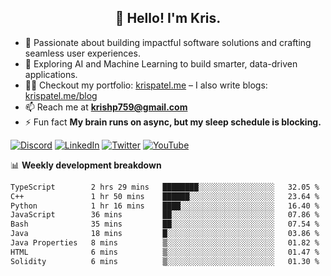 <h2 align="center">👋 Hello! I'm Kris.</h2>

- 🚀 Passionate about building impactful software solutions and crafting seamless user experiences.<br>
- 🤖 Exploring AI and Machine Learning to build smarter, data-driven applications.<br>
- 👨‍💻 Checkout my portfolio: [krispatel.me](https://krispatel.me) – I also write blogs: [krispatel.me/blog](https://krispatel.me/blog)
- 📫 Reach me at **krishp759@gmail.com**<br>
- ⚡ Fun fact **My brain runs on async, but my sleep schedule is blocking.**

[![Discord](https://img.shields.io/badge/discord-36393e?style=for-the-badge&logo=discord&logoColor=#5865F2)](https://discord.gg/684004012210651146)
[![LinkedIn](https://img.shields.io/badge/linkedin-0072b1?style=for-the-badge&logo=linkedin&logoColor=#0A66C2)](linkedin.com/in/kris-patel-985158250/)
[![Twitter](https://img.shields.io/badge/Twitter-1DA1F2?style=for-the-badge&logo=twitter&logoColor=white)](https://twitter.com/Kris__Logan)
[![YouTube](https://img.shields.io/badge/YouTube-FF0000?style=for-the-badge&logo=youtube&logoColor=white)](https://youtube.com/@krisgenics4404) 

📊 **Weekly development breakdown**
<!--START_SECTION:waka-->

```txt
TypeScript        2 hrs 29 mins   ████████░░░░░░░░░░░░░░░░░   32.05 %
C++               1 hr 50 mins    ██████░░░░░░░░░░░░░░░░░░░   23.64 %
Python            1 hr 16 mins    ████░░░░░░░░░░░░░░░░░░░░░   16.40 %
JavaScript        36 mins         ██░░░░░░░░░░░░░░░░░░░░░░░   07.86 %
Bash              35 mins         ██░░░░░░░░░░░░░░░░░░░░░░░   07.54 %
Java              18 mins         █░░░░░░░░░░░░░░░░░░░░░░░░   03.86 %
Java Properties   8 mins          ▒░░░░░░░░░░░░░░░░░░░░░░░░   01.82 %
HTML              6 mins          ▒░░░░░░░░░░░░░░░░░░░░░░░░   01.47 %
Solidity          6 mins          ▒░░░░░░░░░░░░░░░░░░░░░░░░   01.30 %
```

<!--END_SECTION:waka-->
